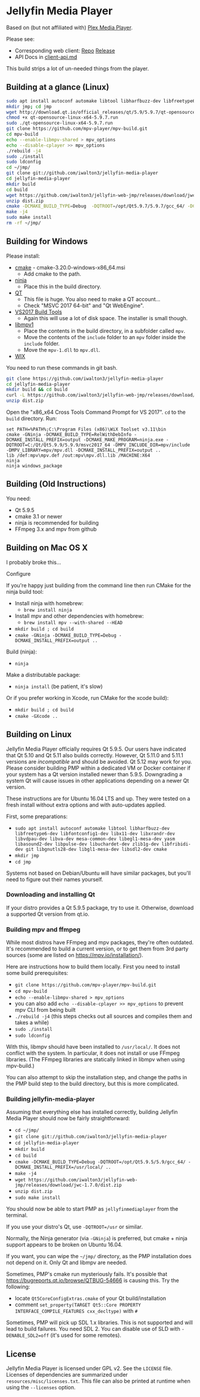 # Jellyfin Media Player

Based on (but not affiliated with) [Plex Media Player](https://github.com/plexinc/plex-media-player).

Please see:
 - Corresponding web client: [Repo](https://github.com/iwalton3/jellyfin-web-jmp/) [Release](https://github.com/iwalton3/jellyfin-web-jmp/releases/)
 - API Docs in [client-api.md](https://github.com/iwalton3/jellyfin-media-player/blob/master/client-api.md)

This build strips a lot of un-needed things from the player.

## Building at a glance (Linux)

```bash
sudo apt install autoconf automake libtool libharfbuzz-dev libfreetype6-dev libfontconfig1-dev libx11-dev libxrandr-dev libvdpau-dev libva-dev mesa-common-dev libegl1-mesa-dev yasm libasound2-dev libpulse-dev libuchardet-dev zlib1g-dev libfribidi-dev git libgnutls28-dev libgl1-mesa-dev libsdl2-dev cmake wget python g++
mkdir jmp; cd jmp
wget http://download.qt.io/official_releases/qt/5.9/5.9.7/qt-opensource-linux-x64-5.9.7.run
chmod +x qt-opensource-linux-x64-5.9.7.run
sudo ./qt-opensource-linux-x64-5.9.7.run
git clone https://github.com/mpv-player/mpv-build.git
cd mpv-build
echo --enable-libmpv-shared > mpv_options
echo --disable-cplayer >> mpv_options
./rebuild -j4
sudo ./install
sudo ldconfig
cd ~/jmp/
git clone git://github.com/iwalton3/jellyfin-media-player
cd jellyfin-media-player
mkdir build
cd build
wget https://github.com/iwalton3/jellyfin-web-jmp/releases/download/jwc-1.7.0/dist.zip
unzip dist.zip
cmake -DCMAKE_BUILD_TYPE=Debug  -DQTROOT=/opt/Qt5.9.7/5.9.7/gcc_64/ -DCMAKE_INSTALL_PREFIX=/usr/local/ ..
make -j4
sudo make install
rm -rf ~/jmp/
```

## Building for Windows

Please install:
 - [cmake](https://cmake.org/download/) - cmake-3.20.0-windows-x86_64.msi
   - Add cmake to the path.
 - [ninja](https://github.com/ninja-build/ninja/releases)
   - Place this in the build directory.
 - [QT](http://download.qt.io/official_releases/qt/5.9/5.9.9/qt-opensource-windows-x86-5.9.9.exe)
   - This file is huge. You also need to make a QT account...
   - Check "MSVC 2017 64-bit" and "Qt WebEngine".
 - [VS2017 Build Tools](https://download.visualstudio.microsoft.com/download/pr/3e542575-929e-4297-b6c6-bef34d0ee648/639c868e1219c651793aff537a1d3b77/vs_buildtools.exe)
   - Again this will use a lot of disk space. The installer is small though.
 - [libmpv1](https://sourceforge.net/projects/mpv-player-windows/files/libmpv/)
   - Place the contents in the build directory, in a subfolder called `mpv`.
   - Move the contents of the `include` folder to an `mpv` folder inside the `include` folder.
   - Move the `mpv-1.dll` to `mpv.dll`.
 - [WIX](https://wixtoolset.org/releases/v3.11.2/stable)

You need to run these commands in git bash.

```bash
git clone https://github.com/iwalton3/jellyfin-media-player
cd jellyfin-media-player
mkdir build && cd build
curl -L https://github.com/iwalton3/jellyfin-web-jmp/releases/download/jwc-1.7.0/dist.zip > dist.zip
unzip dist.zip
```

Open the "x86_x64 Cross Tools Command Prompt for VS 2017". `cd` to the `build` directory. Run:

```
set PATH=%PATH%;C:\Program Files (x86)\WiX Toolset v3.11\bin
cmake -GNinja -DCMAKE_BUILD_TYPE=RelWithDebInfo -DCMAKE_INSTALL_PREFIX=output -DCMAKE_MAKE_PROGRAM=ninja.exe -DQTROOT=C:/Qt/Qt5.9.9/5.9.9/msvc2017_64 -DMPV_INCLUDE_DIR=mpv/include -DMPV_LIBRARY=mpv/mpv.dll -DCMAKE_INSTALL_PREFIX=output ..
lib /def:mpv\mpv.def /out:mpv\mpv.dll.lib /MACHINE:X64
ninja
ninja windows_package
```

## Building (Old Instructions)

You need:

* Qt 5.9.5
* cmake 3.1 or newer
* ninja is recommended for building
* FFmpeg 3.x and mpv from github

## Building on Mac OS X

I probably broke this...

Configure

If you're happy just building from the command line then run CMake for the ninja build tool:

* Install ninja with homebrew:
  * ``brew install ninja``
* Install mpv and other dependencies with homebrew:
  * ``brew install mpv --with-shared --HEAD``
* ``mkdir build ; cd build``
* ``cmake -GNinja -DCMAKE_BUILD_TYPE=Debug -DCMAKE_INSTALL_PREFIX=output ..``

Build (ninja):

* ``ninja``

Make a distributable package:

* ``ninja install`` (be patient, it's slow)

Or if you prefer working in Xcode, run CMake for the xcode build):

* ``mkdir build ; cd build``
* ``cmake -GXcode ..``

## Building on Linux

Jellyfin Media Player officially requires Qt 5.9.5. Our users have indicated that Qt 5.10 and Qt 5.11 also builds correctly. However, Qt 5.11.0 and 5.11.1 versions are _incompatible_ and should be avoided. Qt 5.12 may work for you. Please consider building PMP within a dedicated VM or Docker container if your system has a Qt version installed newer than 5.9.5. Downgrading a system Qt will cause issues in other applications depending on a newer Qt version.

These instructions are for Ubuntu 16.04 LTS and up. They were tested on a fresh install without extra options and with auto-updates applied.

First, some preparations:

* ``sudo apt install autoconf automake libtool libharfbuzz-dev libfreetype6-dev libfontconfig1-dev
    libx11-dev libxrandr-dev libvdpau-dev libva-dev mesa-common-dev libegl1-mesa-dev
    yasm libasound2-dev libpulse-dev libuchardet-dev zlib1g-dev libfribidi-dev git
    libgnutls28-dev libgl1-mesa-dev libsdl2-dev cmake``
* ``mkdir jmp``
* ``cd jmp``

Systems not based on Debian/Ubuntu will have similar packages, but you'll need to figure out their names yourself.

### Downloading and installing Qt

If your distro provides a Qt 5.9.5 package, try to use it. Otherwise, download a supported Qt version from qt.io.

### Building mpv and ffmpeg

While most distros have FFmpeg and mpv packages, they're often outdated. It's recommended to build a current version, or to get them from 3rd party sources (some are listed on https://mpv.io/installation/).

Here are instructions how to build them locally. First you need to install some build prerequisites:

* ``git clone https://github.com/mpv-player/mpv-build.git``
* ``cd mpv-build``
* ``echo --enable-libmpv-shared > mpv_options``
* you can also add ``echo --disable-cplayer >> mpv_options`` to prevent mpv CLI from being built
* ``./rebuild -j4`` (this steps checks out all sources and compiles them and takes a while)
* ``sudo ./install``
* ``sudo ldconfig``

With this, libmpv should have been installed to ``/usr/local/``. It does not conflict with the system. In particular, it does not install or use FFmpeg libraries. (The FFmpeg libraries are statically linked in libmpv when using mpv-build.)

You can also attempt to skip the installation step, and change the paths in the PMP build step to the build directory, but this is more complicated.

### Building jellyfin-media-player

Assuming that everything else has installed correctly, building Jellyfin Media Player should now be fairly straightforward:

* ``cd ~/jmp/``
* ``git clone git://github.com/iwalton3/jellyfin-media-player``
* ``cd jellyfin-media-player``
* ``mkdir build``
* ``cd build``
* ``cmake -DCMAKE_BUILD_TYPE=Debug -DQTROOT=/opt/Qt5.9.5/5.9/gcc_64/ -DCMAKE_INSTALL_PREFIX=/usr/local/ ..``
* ``make -j4``
* ``wget https://github.com/iwalton3/jellyfin-web-jmp/releases/download/jwc-1.7.0/dist.zip``
* ``unzip dist.zip``
* ``sudo make install``

You should now be able to start PMP as ``jellyfinmediaplayer`` from the terminal.

If you use your distro's Qt, use `-DQTROOT=/usr` or similar.

Normally, the Ninja generator (via ``-GNinja``) is preferred, but cmake + ninja support appears to be broken on Ubuntu 16.04.

If you want, you can wipe the ``~/jmp/`` directory, as the PMP installation does not depend on it. Only Qt and libmpv are needed.

Sometimes, PMP's cmake run mysteriously fails. It's possible that https://bugreports.qt.io/browse/QTBUG-54666 is causing this. Try the following:

* locate ``Qt5CoreConfigExtras.cmake`` of your Qt build/installation
* comment ``set_property(TARGET Qt5::Core PROPERTY INTERFACE_COMPILE_FEATURES cxx_decltype)`` with ``#``

Sometimes, PMP will pick up SDL 1.x libraries. This is not supported and will lead to build failures. You need SDL 2. You can disable use of SLD with ``-DENABLE_SDL2=off`` (it's used for some remotes).

## License

Jellyfin Media Player is licensed under GPL v2. See the ``LICENSE`` file.
Licenses of dependencies are summarized under ``resources/misc/licenses.txt``.
This file can also be printed at runtime when using the ``--licenses`` option.
